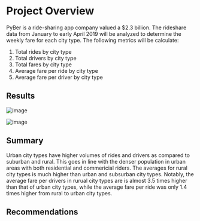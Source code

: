 # Project Overview
PyBer is a ride-sharing app company valued a $2.3 billion. The rideshare data from January to early April 2019 will be analyzed to determine the weekly fare for each city type. The following metrics will be calculate: 
  1. Total rides by city type
  2. Total drivers by city type
  3. Total fares by city type
  4. Average fare per ride by city type
  5. Average fare per driver by city type

## Results
![image](https://user-images.githubusercontent.com/99636479/160253164-7098120b-1815-400d-a55f-e0c5f7f52aab.png)

![image](https://user-images.githubusercontent.com/99636479/160253177-62e00e64-57cd-4d8d-9be0-b231db15d3f9.png)

## Summary
Urban city types have higher volumes of rides and drivers as compared to suburban and rural. This goes in line with the denser population in urban areas with both residential and commericial riders. The averages for rural city types is much higher than urban and subsurban city types. Notably, the average fare per drivers in rurual city types are is almost 3.5 times higher than that of urban city types, while the average fare per ride was only 1.4 times higher from rural to urban city types.

## Recommendations

